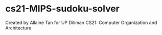 # cs21-MIPS-sudoku-solver

Created by Allaine Tan for UP Diliman CS21: Computer Organization and Architecture

